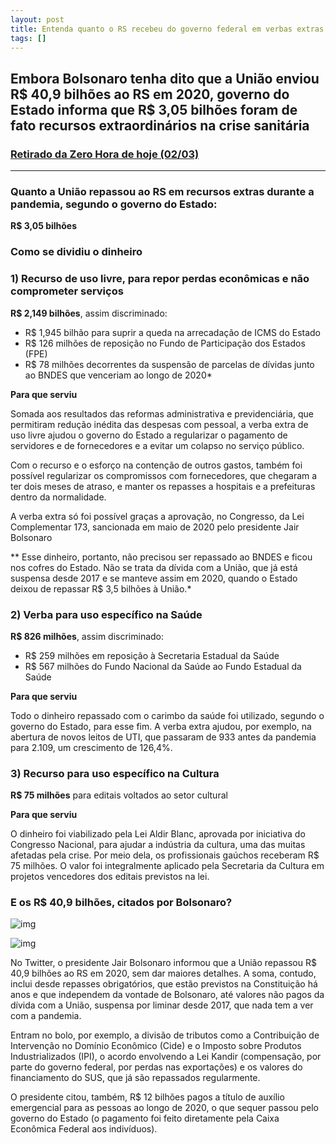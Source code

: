 ```yaml
---
layout: post
title: Entenda quanto o RS recebeu do governo federal em verbas extras durante a pandemia e como foi usado o dinheiro
tags: []
---
```


## Embora Bolsonaro tenha  dito que a União enviou R$ 40,9 bilhões ao RS em 2020, governo do Estado informa que R$ 3,05 bilhões foram de fato recursos extraordinários na  crise sanitária

### [Retirado da Zero Hora de hoje (02/03)](https://gauchazh.clicrbs.com.br/politica/noticia/2021/03/entenda-quanto-o-rs-recebeu-do-governo-federal-em-verbas-extras-durante-a-pandemia-e-como-foi-usado-o-dinheiro-ckls1d3yr002i0166d53ixqd0.html)

***

### Quanto a União repassou ao RS em recursos extras durante a pandemia, segundo o governo do Estado:

**R$ 3,05 bilhões**

### **Como se dividiu o dinheiro**

### **1) Recurso de uso livre, para repor perdas econômicas e não comprometer serviços**

**R$ 2,149 bilhões**, assim discriminado:

- R$ 1,945 bilhão para suprir a queda na arrecadação de ICMS do Estado 
- R$ 126 milhões de reposição no Fundo de Participação dos Estados (FPE) 
- R$ 78 milhões decorrentes da suspensão de parcelas de dívidas junto ao BNDES que venceriam ao longo de 2020*

**Para que serviu**

Somada aos resultados das reformas administrativa e previdenciária, que permitiram redução inédita das despesas com pessoal, a verba extra de uso livre ajudou o governo do Estado a regularizar o pagamento de servidores e de fornecedores e a evitar um colapso no serviço público. 

Com o recurso e o esforço na contenção de outros gastos, também foi possível regularizar os compromissos com fornecedores, que chegaram a ter dois meses de atraso, e manter os repasses a hospitais e a prefeituras dentro da normalidade.

A verba extra só foi possível graças a aprovação, no Congresso, da Lei Complementar 173, sancionada em maio de 2020 pelo presidente Jair Bolsonaro 

** Esse dinheiro, portanto, não precisou ser repassado ao BNDES e ficou nos cofres do Estado. Não se trata da dívida com a União, que já está suspensa desde 2017 e se manteve assim em 2020, quando o Estado deixou de repassar R$ 3,5 bilhões à União.*

### 2) Verba para uso específico na Saúde

**R$ 826 milhões**, assim discriminado:

- R$ 259 milhões em reposição à Secretaria Estadual da Saúde
- R$ 567 milhões do Fundo Nacional da Saúde ao Fundo Estadual da Saúde

**Para que serviu**

Todo o dinheiro repassado com o carimbo da saúde foi utilizado, segundo o governo do Estado, para esse fim. A verba extra ajudou, por exemplo, na abertura de novos leitos de UTI, que passaram de 933 antes da pandemia para 2.109, um crescimento de 126,4%.

### 3) Recurso para uso específico na Cultura

**R$ 75 milhões** para editais voltados ao setor cultural

**Para que serviu**

O dinheiro foi viabilizado pela Lei Aldir Blanc, aprovada por iniciativa do Congresso Nacional, para ajudar a indústria da cultura, uma das muitas afetadas pela crise. Por meio dela, os profissionais gaúchos receberam R$ 75 milhões. O valor foi integralmente aplicado pela Secretaria da Cultura em projetos vencedores dos editais previstos na lei.

### **E os R$ 40,9 bilhões, citados por Bolsonaro?**

![img](https://telegra.ph/file/e83967548ef399b271c90.png)



![img](https://telegra.ph/file/b9cdcf12bf1150e8f3b55.png)



No Twitter, o presidente Jair Bolsonaro informou que a União repassou R$ 40,9 bilhões ao RS em 2020, sem dar maiores detalhes. A soma, contudo, inclui desde repasses obrigatórios, que estão previstos na Constituição há anos e que independem da vontade de Bolsonaro, até valores não pagos da dívida com a União, suspensa por liminar desde 2017, que nada tem a ver com a pandemia.

Entram no bolo, por exemplo, a divisão de tributos como a Contribuição de Intervenção no Domínio Econômico (Cide) e o Imposto sobre Produtos Industrializados (IPI), o acordo envolvendo a Lei Kandir (compensação, por parte do governo federal, por perdas nas exportações) e os valores do financiamento do SUS, que já são repassados regularmente.

O presidente citou, também, R$ 12 bilhões pagos a título de auxílio emergencial para as pessoas ao longo de 2020, o que sequer passou pelo governo do Estado (o pagamento foi feito diretamente pela Caixa Econômica Federal aos indivíduos).
